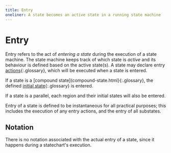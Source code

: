 ```yaml
---
title: Entry
oneliner: A state becomes an active state in a running state machine
---
```


# Entry

Entry refers to the act of _entering a state_ during the execution of a state machine.  The state machine keeps track of which state is _active_ and its behaviour is defined based on the active state(s).  A state may declare entry [actions](action.html){:.glossary}, which will be executed when a state is entered.

If a state is a [compound state](compound-state.html}{:.glossary}, the defined [initial state](initial-state.html){:.glossary} is entered.

If a state is a parallel, each region and their initial states will also be entered.

Entry of a state is defined to be instantaneous for all practical purposes; this includes the execution of any entry actions, and the entry of all substates.

## Notation

There is no notation associated with the actual entry of a state, since it happens during a statechart's execution.
